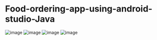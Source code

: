 # Food-ordering-app-using-android-studio-Java
![image](https://github.com/diksha987/Food-ordering-app-using-android-studio-Java/assets/56405230/bbc940f9-e72d-4f1d-a489-a6c693a3f716)
![image](https://github.com/diksha987/Food-ordering-app-using-android-studio-Java/assets/56405230/d677a3a7-8d46-4014-a56d-19191057982a)
![image](https://github.com/diksha987/Food-ordering-app-using-android-studio-Java/assets/56405230/efb9a580-5b93-4b9c-806a-606680bc294c)
![image](https://github.com/diksha987/Food-ordering-app-using-android-studio-Java/assets/56405230/743141ca-bf4d-40c6-b4ad-b33cf4be6a5f)
